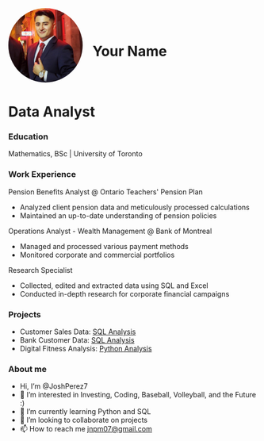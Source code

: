 <div style="display: flex; align-items: center;">
  <div style="flex-shrink: 0;">
    <img src="linkedin/1670178666169.jpeg" alt="Profile Picture" style="width: 150px; border-radius: 50%;">
  </div>
  <div style="margin-left: 20px;">
    <h1>Your Name</h1>
  </div>
</div>

# Data Analyst

### Education 

Mathematics, BSc | University of Toronto

### Work Experience 
Pension Benefits Analyst @ Ontario Teachers' Pension Plan
- Analyzed client pension data and meticulously processed calculations
- Maintained an up-to-date understanding of pension policies

Operations Analyst - Wealth Management @ Bank of Montreal
- Managed and processed various payment methods
- Monitored corporate and commercial portfolios

Research Specialist
- Collected, edited and extracted data using SQL and Excel
- Conducted in-depth research for corporate financial campaigns

### Projects

- Customer Sales Data: [SQL Analysis](https://github.com/JoshPerez7/Customer-Sales-Data.SQL)
- Bank Customer Data: [SQL Analysis](https://github.com/JoshPerez7/Bank-Customer-Data.SQL)
- Digital Fitness Analysis: [Python Analysis](https://github.com/JoshPerez7/Digital-Fitness-Market-Analysis.Python)

### About me
- Hi, I’m @JoshPerez7
- 👀 I’m interested in Investing, Coding, Baseball, Volleyball, and the Future :)
- 🌱 I’m currently learning Python and SQL
- 💞️ I’m looking to collaborate on projects
- 📫 How to reach me jnpm07@gmail.com


<!---
JoshPerez7/JoshPerez7 is a ✨ special ✨ repository because its `README.md` (this file) appears on your GitHub profile.
You can click the Preview link to take a look at your changes.
--->
